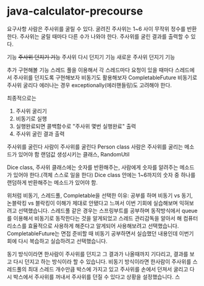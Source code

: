# java-calculator-precourse
요구사항
사람은 주사위를 굴릴 수 있다.
굴려진 주사위는 1~6 사이 무작위 정수를 반환한다.
주사위는 굴릴 때마다 다른 수가 나와야 한다.
주사위를 굴린 결과를 출력할 수 있다.

기능
~~주사위 던지기 기능~~
주사위 다시 던지기 기능
새로운 주사위 던지기 기능

추가 구현해볼 기능
스레드 풀을 이용해서 각 스레드마다 요청이 있을 때마다 스레드에서 주사위를 던지도록 구현해보자
비동기도 활용해보자 CompletableFuture
비동기로 주사위 굴리다 에러나는 경우 exceptionally(에러핸들링)도 고려해야 한다.

최종적으로는 
1. 주사위 굴리기
2. 비동기로 실행
3. 실행완료되면 콜백함수로 "주사위 몇번 실행완료" 출력
4. 주사위 굴린 결과 출력

주사위를 굴린다
사람이 주사위를 굴린다 Person class
사람은 주사위를 굴리는 메소드가 있어야 함
랜덤값 생성시키는 클래스, RandomUtil

Dice class, 주사위 클래스에는 숫자를 반환해주는, 사람에게 숫자를 알려주는 메소드가 있어야 한다.(객체 스스로 일을 한다)
Dice class 안에는 1~6까지의 숫자 중 하나를 랜덤하게 반환해주는 메소드가 있어야 함.

위처럼 비동기, 스레드풀, Completable을 선택한 이유:
공부를 하며 비동기 vs 동기, 논블락킹 vs 블락킹이 이해가 제대로 안됐다고 느껴서 이번 기회에 실습해보며 익혀보려고 선택했습니다.
스레드풀 같은 경우는 스프링부트를 공부하며 동작방식에서 queue를 이용해서 비동기로 동작한다는 것을 알게되었고
스레드 관리감독을 알아서 해 컴퓨터 리소스를 효율적으로 사용하게 해준다고 알게되어 사용해보려고 선택했습니다.
CompletableFuture는 면접 준비할 때 비동기 공부하면서 실습했던 내용인데 이번기회에 다시 복습하고 실습하려고 선택했습니다.

동기 방식이라면 한사람이 주사위를 던지고 그 결과가 나올때까지 기다리고, 결과를 보고 다시 던지고 하는 방식이라 할 수 있습니다.
비동기 방식이라면 한사람이 주사위를 스레드풀의 최대 스레드 개수만큼 박스에 가지고 있고 주사위를 손에서 던져서 굴리고 다시 박스에서 주사위를 꺼내서 주사위를 던질 수 있다고 상황을 설정했습니다.
스